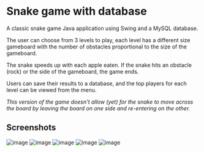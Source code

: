 # Snake game with database
A classic snake game Java application using Swing and a MySQL database.

The user can choose from 3 levels to play, each level has a different size gameboard with the number of obstacles proportional to the size of the gameboard.

The snake speeds up with each apple eaten. If the snake hits an obstacle (rock) or the side of the gameboard, the game ends.

Users can save their results to a database, and the top players for each level can be viewed from the menu.

*This version of the game doesn't allow (yet) for the snake to move across the board by leaving the board on one side and re-entering on the other.*

## Screenshots
![image](https://github.com/user-attachments/assets/a6da2487-e923-4474-a05c-06781b212113)
![image](https://github.com/user-attachments/assets/1d481639-0586-4188-9938-65bf3061c9d6)
![image](https://github.com/user-attachments/assets/5bf2eba1-8202-4a5e-8fe4-a955b325d2a9)
![image](https://github.com/user-attachments/assets/23675b33-0326-4c9d-94d2-224b5bda8747)
![image](https://github.com/user-attachments/assets/5243b4a7-de58-4140-99ac-696b0cfd1053)
